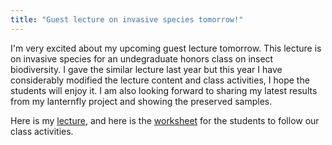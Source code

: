 ```yaml
---
title: "Guest lecture on invasive species tomorrow!"
---
```


I'm very excited about my upcoming guest lecture tomorrow. This lecture is on invasive species for an undegraduate honors class on insect biodiversity.  <!--more-->I gave the similar lecture last year but this year I have considerably modified the lecture content and class activities, I hope the students will enjoy it. I am also looking forward to sharing my latest results from my lanternfly project and showing the preserved samples. 

Here is my <a href="{{ 'assets/content/misc/guest-lecture-2019.pdf' | relative_url }}">lecture</a>, and here is the <a href="{{ 'assets/content/misc/guest-lecture-worksheet-2019.pdf' | relative_url }}">worksheet</a> for the students to follow our class activities. 

<div class="row">
  <div class="col-sm">
    <figure class="text-center">
    <img class="ic4f-mtrig ic4f-zoomin figure-img img-fluid ic4f-max-height-md"
    src="{{ '/assets/content/misc/lecture.jpg' | relative_url }}" alt="">
    </figure>
  </div>
</div>